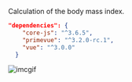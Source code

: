 

Calculation of the body mass index. 

````json
"dependencies": {
    "core-js": "^3.6.5",
    "primevue": "^3.2.0-rc.1",
    "vue": "^3.0.0"
  }


````

![imcgif](https://user-images.githubusercontent.com/73653212/124035434-e7306480-d9d2-11eb-9995-8e99531434a5.gif)

